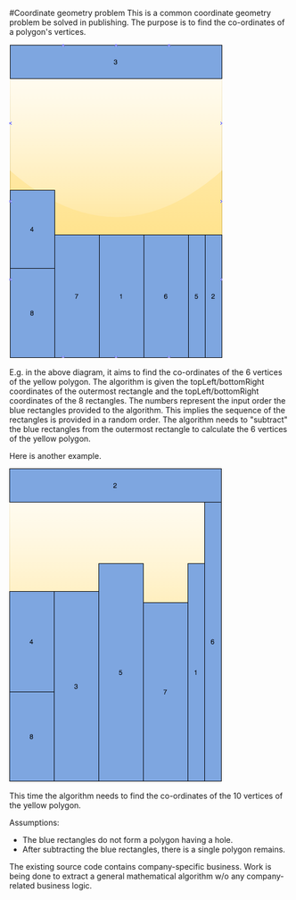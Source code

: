 #Coordinate geometry problem
This is a common coordinate geometry problem be solved in publishing.  The purpose is to find the co-ordinates of a polygon's vertices.

![Alt text](https://github.com/jinilover/images/blob/master/Polygon1.png)

E.g. in the above diagram, it aims to find the co-ordinates of the 6 vertices of the yellow polygon.  The algorithm is given the topLeft/bottomRight coordinates of the outermost rectangle and the topLeft/bottomRight coordinates of the 8 rectangles.  The numbers represent the input order the blue rectangles provided to the algorithm.  This implies the sequence of the rectangles is provided in a random order.  The algorithm needs to "subtract" the blue rectangles from the outermost rectangle to calculate the 6 vertices of the yellow polygon.

Here is another example.  

![Alt text](https://github.com/jinilover/images/blob/master/Polygon2.png)  

This time the algorithm needs to find the co-ordinates of the 10 vertices of the yellow polygon.

Assumptions:
* The blue rectangles do not form a polygon having a hole.
* After subtracting the blue rectangles, there is a single polygon remains.

The existing source code contains company-specific business.  Work is being done to extract a general mathematical algorithm w/o any company-related business logic.



